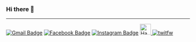 ###  Hi there 👋

---



 [![Gmail Badge](https://camo.githubusercontent.com/90f590ec0064efaf4bcd908a73827f7fb8a46e2d/68747470733a2f2f696d672e736869656c64732e696f2f62616467652f2d476d61696c2d6331343433383f7374796c653d666c61742d737175617265266c6f676f3d476d61696c266c6f676f436f6c6f723d7768697465266c696e6b3d6d61696c746f3a79756e686f3031333040676d61696c2e636f6d)](mailto:gyutaehan.me@gmail.com) [![Facebook Badge](https://camo.githubusercontent.com/a90223e9c94b22b83f096a70fe05d7e0c85de78f/68747470733a2f2f696d672e736869656c64732e696f2f62616467652f2d46616365626f6f6b2d3138373766323f7374796c653d666c61742d737175617265266c6f676f3d66616365626f6f6b266c6f676f436f6c6f723d7768697465266c696e6b3d68747470733a2f2f7777772e66616365626f6f6b2e636f6d2f79756e686f30313330)](https://www.facebook.com/profile.php?id=100017130408671) [![Instagram Badge](https://camo.githubusercontent.com/4377bb4ece6f9acf63ee9056a1ccca43779e2013/68747470733a2f2f696d672e736869656c64732e696f2f62616467652f2d496e7374616772616d2d6464326137623f7374796c653d666c61742d737175617265266c6f676f3d696e7374616772616d266c6f676f436f6c6f723d7768697465266c696e6b3d68747470733a2f2f7777772e696e7374616772616d2e636f6d2f79756e686f2e6d38382f)](https://www.instagram.com/kantmuyu/)  <a href="https://dev.to/trapkka997">
  <img src="https://d2fltix0v2e0sb.cloudfront.net/dev-badge.svg" alt="Han Gyu-Tae's DEV Profile" height="30" width="30">
</a>[![twitfw](https://img.shields.io/twitter/follow/trapkka997?style=social)](https://twitter.com/trapkka997)
